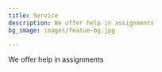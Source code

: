 ```yaml
---
title: Service
description: We offer help in assignments
bg_image: images/featue-bg.jpg

---
```

We offer help in assignments